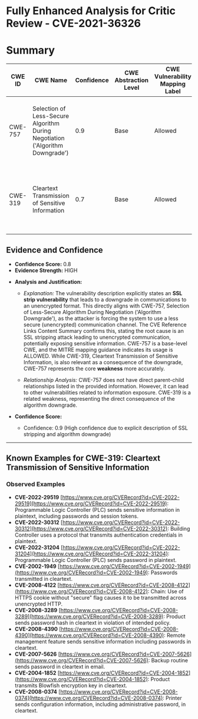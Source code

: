 # Fully Enhanced Analysis for Critic Review - CVE-2021-36326

# Summary
| CWE ID | CWE Name | Confidence | CWE Abstraction Level | CWE Vulnerability Mapping Label | CWE-Vulnerability Mapping Notes |
|---|---|---|---|---|---|
| CWE-757 | Selection of Less-Secure Algorithm During Negotiation ('Algorithm Downgrade') | 0.9 | Base | Allowed | Primary CWE: The vulnerability allows an attacker to force the use of a less secure algorithm. |
| CWE-319 | Cleartext Transmission of Sensitive Information | 0.7 | Base | Allowed | Secondary CWE: Downgrading to an unencrypted format results in cleartext transmission. |

## Evidence and Confidence

*   **Confidence Score:** 0.8
*   **Evidence Strength:** HIGH

- **Analysis and Justification:**  
  - *Explanation:* The vulnerability description explicitly states an **SSL strip vulnerability** that leads to a downgrade in communications to an unencrypted format. This directly aligns with CWE-757, Selection of Less-Secure Algorithm During Negotiation ('Algorithm Downgrade'), as the attacker is forcing the system to use a less secure (unencrypted) communication channel. The CVE Reference Links Content Summary confirms this, stating the root cause is an SSL stripping attack leading to unencrypted communication, potentially exposing sensitive information. CWE-757 is a base-level CWE, and the MITRE mapping guidance indicates its usage is ALLOWED. While CWE-319, Cleartext Transmission of Sensitive Information, is also relevant as a consequence of the downgrade, CWE-757 represents the core **weakness** more accurately.
  
  - *Relationship Analysis:* CWE-757 does not have direct parent-child relationships listed in the provided information. However, it can lead to other vulnerabilities related to information exposure. CWE-319 is a related weakness, representing the direct consequence of the algorithm downgrade.

- **Confidence Score:**  
  - Confidence: 0.9 (High confidence due to explicit description of SSL stripping and algorithm downgrade)

---



## Known Examples for CWE-319: Cleartext Transmission of Sensitive Information
### Observed Examples
- **CVE-2022-29519** [https://www.cve.org/CVERecord?id=CVE-2022-29519](https://www.cve.org/CVERecord?id=CVE-2022-29519): Programmable Logic Controller (PLC) sends sensitive information in plaintext, including passwords and session tokens.
- **CVE-2022-30312** [https://www.cve.org/CVERecord?id=CVE-2022-30312](https://www.cve.org/CVERecord?id=CVE-2022-30312): Building Controller uses a protocol that transmits authentication credentials in plaintext.
- **CVE-2022-31204** [https://www.cve.org/CVERecord?id=CVE-2022-31204](https://www.cve.org/CVERecord?id=CVE-2022-31204): Programmable Logic Controller (PLC) sends password in plaintext.
- **CVE-2002-1949** [https://www.cve.org/CVERecord?id=CVE-2002-1949](https://www.cve.org/CVERecord?id=CVE-2002-1949): Passwords transmitted in cleartext.
- **CVE-2008-4122** [https://www.cve.org/CVERecord?id=CVE-2008-4122](https://www.cve.org/CVERecord?id=CVE-2008-4122): Chain: Use of HTTPS cookie without "secure" flag causes it to be transmitted across unencrypted HTTP.
- **CVE-2008-3289** [https://www.cve.org/CVERecord?id=CVE-2008-3289](https://www.cve.org/CVERecord?id=CVE-2008-3289): Product sends password hash in cleartext in violation of intended policy.
- **CVE-2008-4390** [https://www.cve.org/CVERecord?id=CVE-2008-4390](https://www.cve.org/CVERecord?id=CVE-2008-4390): Remote management feature sends sensitive information including passwords in cleartext.
- **CVE-2007-5626** [https://www.cve.org/CVERecord?id=CVE-2007-5626](https://www.cve.org/CVERecord?id=CVE-2007-5626): Backup routine sends password in cleartext in email.
- **CVE-2004-1852** [https://www.cve.org/CVERecord?id=CVE-2004-1852](https://www.cve.org/CVERecord?id=CVE-2004-1852): Product transmits Blowfish encryption key in cleartext.
- **CVE-2008-0374** [https://www.cve.org/CVERecord?id=CVE-2008-0374](https://www.cve.org/CVERecord?id=CVE-2008-0374): Printer sends configuration information, including administrative password, in cleartext.
